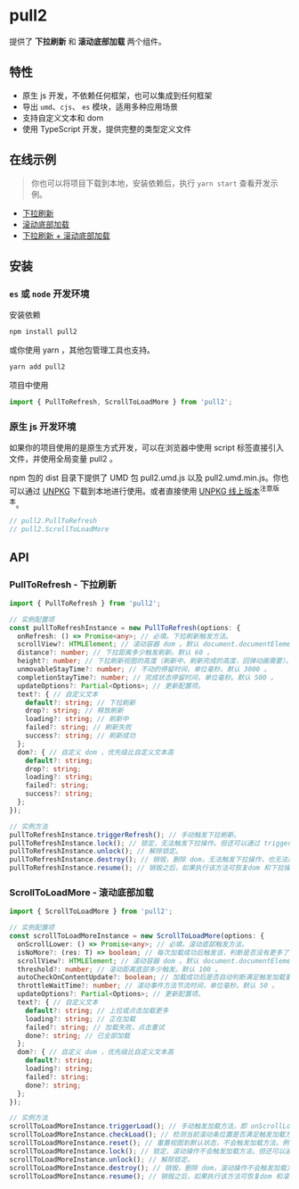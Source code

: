 # pull2

提供了 **下拉刷新** 和 **滚动底部加载** 两个组件。

## 特性

- 原生 js 开发，不依赖任何框架，也可以集成到任何框架
- 导出 `umd`、`cjs`、 `es` 模块，适用多种应用场景
- 支持自定义文本和 dom
- 使用 TypeScript 开发，提供完整的类型定义文件

## 在线示例

> 你也可以将项目下载到本地，安装依赖后，执行 `yarn start` 查看开发示例。

- [下拉刷新](https://githubbox.com/caijf/pull2/tree/main/examples/native)
- [滚动底部加载](https://githubbox.com/caijf/pull2/tree/main/examples/native)
- [下拉刷新 + 滚动底部加载](https://githubbox.com/caijf/pull2/tree/main/examples/native)

## 安装

### `es` 或 `node` 开发环境

安装依赖

```bash
npm install pull2
```

或你使用 yarn ，其他包管理工具也支持。

```bash
yarn add pull2
```

项目中使用

```typescript
import { PullToRefresh, ScrollToLoadMore } from 'pull2';
```

### 原生 js 开发环境

如果你的项目使用的是原生方式开发，可以在浏览器中使用 script 标签直接引入文件，并使用全局变量 pull2 。

npm 包的 dist 目录下提供了 UMD 包 pull2.umd.js 以及 pull2.umd.min.js。你也可以通过 [UNPKG](https://unpkg.com/pull2/dist/) 下载到本地进行使用。或者直接使用 [UNPKG 线上版本](https://unpkg.com/pull2@latest/dist/pull2.umd.min.js)<sup>注意版本</sup>。

```javascript
// pull2.PullToRefresh
// pull2.ScrollToLoadMore
```

## API

### PullToRefresh - 下拉刷新

```typescript
import { PullToRefresh } from 'pull2';

// 实例配置项
const pullToRefreshInstance = new PullToRefresh(options: {
  onRefresh: () => Promise<any>; // 必填。下拉刷新触发方法。
  scrollView?: HTMLElement; // 滚动容器 dom 。默认 document.documentElement
  distance?: number; // 下拉距离多少触发刷新。默认 60 。
  height?: number; // 下拉刷新视图的高度（刷新中、刷新完成的高度，回弹动画需要）。默认 40 。
  unmovableStayTime?: number; // 不动的停留时间，单位毫秒。默认 3000 。
  completionStayTime?: number; // 完成状态停留时间，单位毫秒。默认 500 。
  updateOptions?: Partial<Options>; // 更新配置项。
  text?: { // 自定义文本
    default?: string; // 下拉刷新
    drop?: string; // 释放刷新
    loading?: string; // 刷新中
    failed?: string; // 刷新失败
    success?: string; // 刷新成功
  };
  dom?: { // 自定义 dom ，优先级比自定义文本高
    default?: string;
    drop?: string;
    loading?: string;
    failed?: string;
    success?: string;
  };
});

// 实例方法
pullToRefreshInstance.triggerRefresh(); // 手动触发下拉刷新。
pullToRefreshInstance.lock(); // 锁定，无法触发下拉操作。但还可以通过 triggerRefresh 触发下拉刷新。
pullToRefreshInstance.unlock(); // 解除锁定。
pullToRefreshInstance.destroy(); // 销毁，删除 dom，无法触发下拉操作，也无法通过 triggerRefresh 触发下拉刷新。
pullToRefreshInstance.resume(); // 销毁之后，如果执行该方法可恢复dom 和下拉操作。
```

### ScrollToLoadMore - 滚动底部加载

```typescript
import { ScrollToLoadMore } from 'pull2';

// 实例配置项
const scrollToLoadMoreInstance = new ScrollToLoadMore(options: {
  onScrollLower: () => Promise<any>; // 必填。滚动底部触发方法。
  isNoMore?: (res: T) => boolean; // 每次加载成功后触发该，判断是否没有更多了（加载完成）。返回 true 表示没有更多了，显示加载完成。
  scrollView?: HTMLElement; // 滚动容器 dom 。默认 document.documentElement
  threshold?: number; // 滚动距离底部多少触发。默认 100 。
  autoCheckOnContentUpdate?: boolean; // 加载成功后是否自动判断满足触发加载更多条件。默认 true 。
  throttleWaitTime?: number; // 滚动事件方法节流时间，单位毫秒。默认 50 。
  updateOptions?: Partial<Options>; // 更新配置项。
  text?: { // 自定义文本
    default?: string; // 上拉或点击加载更多
    loading?: string; // 正在加载
    failed?: string; // 加载失败，点击重试
    done?: string; // 已全部加载
  };
  dom?: { // 自定义 dom ，优先级比自定义文本高
    default?: string;
    loading?: string;
    failed?: string;
    done?: string;
  };
});

// 实例方法
scrollToLoadMoreInstance.triggerLoad(); // 手动触发加载方法，即 onScrollLower。
scrollToLoadMoreInstance.checkLoad(); // 检测当前滚动条位置是否满足触发加载方法条件，如果满足立即调用加载方法。
scrollToLoadMoreInstance.reset(); // 重置视图到默认状态，不会触发加载方法。例如下拉刷新后，需要重置底部加载更多为默认状态。
scrollToLoadMoreInstance.lock(); // 锁定，滚动操作不会触发加载方法。但还可以通过 triggerLoad 触发加载方法。
scrollToLoadMoreInstance.unlock(); // 解除锁定。
scrollToLoadMoreInstance.destroy(); // 销毁，删除 dom，滚动操作不会触发加载方法，也无法通过 triggerLoad 触发。
scrollToLoadMoreInstance.resume(); // 销毁之后，如果执行该方法可恢复dom 和滚动操作可触发加载方法。
```
